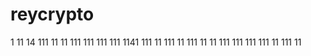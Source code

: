 # reycrypto
1
11
14
111
11
11
111
111
111
111
1141
111
11
111
11
111
11
11
111
111
111
111
11
111
11

